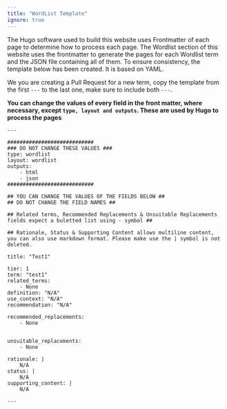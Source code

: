 ```yaml
---
title: "WordList Template"
ignore: true
---
```


The Hugo software used to build this website uses Frontmatter of each page to determine how to process each page. The Wordlist section of this website uses the frontmatter to generate the pages for each Wordlist term and the JSON file containing all of them. To ensure consistency, the template below has been created. It is based on YAML.

We you are creating a Pull Request for a new term, copy the template from the first `---` to the last one, make sure to include both `---`.

**You can change the values of every field in the front matter, where necessary, except `type, layout and outputs`. These are used by Hugo to process the pages**


```
---

############################
### DO NOT CHANGE THESE VALUES ###
type: wordlist
layout: wordlist
outputs:
    - html
    - json
############################

## YOU CAN CHANGE THE VALUES OF THE FIELDS BELOW ##
## DO NOT CHANGE THE FIELD NAMES ##

## Related terms, Recommended Replacements & Unsuitable Replacements fields expect a buletted list using - symbol ##

## Rationale, Status & Supporting Content allows multiline content, you can also use markdown format. Please make use the | symbol is not deleted.

title: "Test1"

tier: 1
term: "test1"
related_terms:
    - None
definition: "N/A"
use_context: "N/A"
recommendation: "N/A"

recommended_replacements:
    - None


unsuitable_replacements:
    - None

rationale: |
    N/A
status: | 
    N/A
supporting_content: | 
    N/A

---
```
